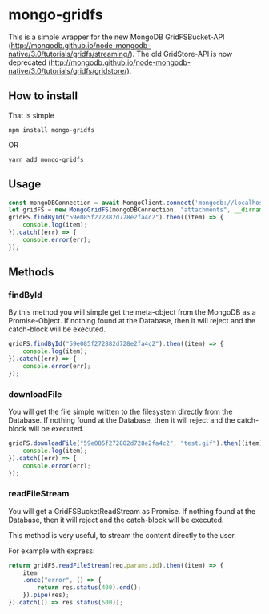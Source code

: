 # mongo-gridfs

This is a simple wrapper for the new MongoDB GridFSBucket-API (http://mongodb.github.io/node-mongodb-native/3.0/tutorials/gridfs/streaming/).
The old GridStore-API is now deprecated (http://mongodb.github.io/node-mongodb-native/3.0/tutorials/gridfs/gridstore/).

## How to install

That is simple

`npm install mongo-gridfs`

OR

`yarn add mongo-gridfs`

## Usage

```js
const mongoDBConnection = await MongoClient.connect('mongodb://localhost:27017/files');
let gridFS = new MongoGridFS(mongoDBConnection, "attachments", __dirname);
gridFS.findById("59e085f272882d728e2fa4c2").then((item) => {
    console.log(item);
}).catch((err) => {
    console.error(err);
});

```


## Methods

### findById

By this method you will simple get the meta-object from the MongoDB as a Promise-Object.
If nothing found at the Database, then it will reject and the catch-block will be executed.

```js
gridFS.findById("59e085f272882d728e2fa4c2").then((item) => {
    console.log(item);
}).catch((err) => {
    console.error(err);
});
```

### downloadFile

You will get the file simple written to the filesystem directly from the Database.
If nothing found at the Database, then it will reject and the catch-block will be executed.

```js
gridFS.downloadFile("59e085f272882d728e2fa4c2", "test.gif").then((item) => {
    console.log(item);
}).catch((err) => {
    console.error(err);
});
```

### readFileStream

You will get a GridFSBucketReadStream as Promise.
If nothing found at the Database, then it will reject and the catch-block will be executed.

This method is very useful, to stream the content directly to the user.

For example with express:
```js
return gridFS.readFileStream(req.params.id).then((item) => {
    item
    .once("error", () => {
        return res.status(400).end();
    }).pipe(res);
}).catch(() => res.status(500));
```

